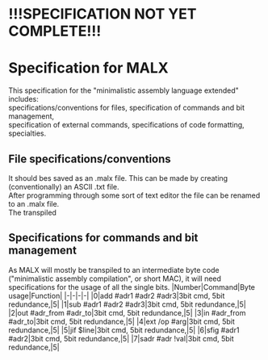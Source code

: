 # !!!SPECIFICATION NOT YET COMPLETE!!!
# Specification for MALX
This specification for the "minimalistic assembly language extended" includes:  
specifications/conventions for files, specification of commands and bit management,  
specification of external commands, specifications of code formatting, specialties.  
## File specifications/conventions  
It should bes saved as an .malx file. This can be made by creating (conventionally) an ASCII .txt file.  
After programming through some sort of text editor the file can be renamed to an .malx file.  
The transpiled
## Specifications for commands and bit management  
As MALX will mostly be transpiled to an intermediate byte code ("minimalistic assembly compilation", or short MAC),
it will need specifications for the usage of all the single bits.
|Number|Command|Byte usage|Function|
|-|-|-|-|
|0|add #adr1 #adr2 #adr3|3bit cmd, 5bit redundance,|5|
|1|sub #adr1 #adr2 #adr3|3bit cmd, 5bit redundance,|5|
|2|out #adr_from #adr_to|3bit cmd, 5bit redundance,|5|
|3|in #adr_from #adr_to|3bit cmd, 5bit redundance,|5|
|4|ext /op #arg|3bit cmd, 5bit redundance,|5|
|5|jif $line|3bit cmd, 5bit redundance,|5|
|6|sfig #adr1 #adr2|3bit cmd, 5bit redundance,|5|
|7|sadr #adr !val|3bit cmd, 5bit redundance,|5|
